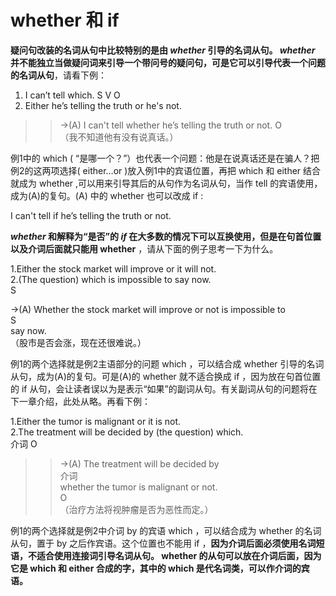 # whether 和 if

<b>疑问句改装的名词从句中比较特别的是由 <em>whether</em> 引导的名词从句。 <em>whether</em> 并不能独立当做疑问词来引导一个带问号的疑问句，可是它可以引导代表一个问题的名词从句</b>，请看下例：  
>  
1. I can’t tell which.
S V O  
2. Either he’s telling the truth or he's not.  
>>  →(A) I can't tell whether he’s telling the truth or not.
O  
（我不知道他有没有说真话。）  

例1中的 which  ( “是哪一个？”）也代表一个问题：他是在说真话还是在骗人？把例2的这两项选择( either…or )放入例1中的宾语位置，再把 which 和 either 结合就成为 whether ,可以用来引导其后的从句作为名词从句，当作 tell 的宾语使用，成为(A)的复句。(A) 中的 whether 也可以改成 if :  
>   
I can't tell if he’s telling the truth or not.  

<b><em>whether</em> 和解释为“是否”的 <em>if</em> 在大多数的情况下可以互换使用，但是在句首位置以及介词后面就只能用 whether</b> ，请从下面的例子思考一下为什么。  
>  
1.Either the stock market will improve or it will not.  
2.(The question) which is impossible to say now.  
S  
>>  
→(A) Whether the stock market will improve or not is impossible to  
S  
say now.    
（股市是否会涨，现在还很难说。）  

例1的两个选择就是例2主语部分的问题 which ，可以结合成 whether 引导的名词从句，成为(A)的复句。可是(A)的 whether 就不适合换成 if ，因为放在句首位置的 if 从句，会让读者误以为是表示“如果”的副词从句。有关副词从句的问题将在下一章介绍，此处从略。再看下例：  
>  
1.Either the tumor is malignant or it is not.  
2.The treatment will be decided by (the question) which.  
介词 O  
>>  →(A) The treatment will be decided by  
介词  
whether the tumor is malignant or not.  
O  
（治疗方法将视肿瘤是否为恶性而定。）  

例1的两个选择就是例2中介词 by 的宾语 which ，可以结合成为 whether 的名词从句，置于 by 之后作宾语。这个位置也不能用 if ，<b>因为介词后面必须使用名词短语，不适合使用连接词引导名词从句。 whether 的从句可以放在介词后面，因为它是 which 和  either 合成的字，其中的 which 是代名词类，可以作介词的宾语。</b>